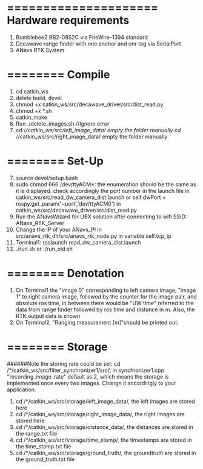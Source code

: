 =====================
Hardware requirements
=====================
1. Bumblebee2 BB2-08S2C
via FireWire-1394 standard
2. Decawave range finder with one anchor and onr tag
via SerialPort
3. ANavs RTK System

========
Compile
========
1. cd catkin_ws
2. delete build, devel
3. chmod +x catkin_ws/src/decawave_driver/src/dist_read.py
4. chmod +x *.sh
4. catkin_make
5. Run ./delete_images.sh //Ignore error
5. cd /*/catkin_ws/src/left_image_data/ 
   empty the folder manually
   cd /*/catkin_ws/src/right_image_data/ 
   empty the folder manually

========
Set-Up
========
7. source devel/setup.bash
8. sudo chmod 666 /dev/ttyACM*: the enumeration should be the same as it is displayed.
check accordingly the port number in the launch file <param name="port" value="/dev/ttyACM0" type="string"/> in catkin_ws/src/read_dw_camera_dist.launch 
or
self.dwPort = rospy.get_param('~port','dev/ttyACM0') in catkin_ws/src/decawave_driver/src/dist_read.py
9. Run the ANavsWizard for UBX solution after connecting to wifi SSID: ANavs_RTK_Server
10. Change the IP of your ANavs_PI in src/anavs_rtk_dlr/src/anavs_rtk_node.py in variable self.tcp_ip
11. Terminal1: roslaunch read_dw_camera_dist.launch
12. ./run.sh or ./run_old.sh

========
Denotation
========
1. On Terminal1 the "image 0" corresponding to left camera image, "image 1" to right camera image, followed by the counter for the image pair, and absolute ros time, in between there would be "UW time" referred to the data from range finder followed by ros time and distance in m. Also, the RTK output data is shown
2. On Terminal2, "Ranging measurement [m]"should be printed out.

========
Storage
========
######Note the storing rate could be set:
cd /*/catkin_ws/src/filter_synchronizer1/src/, in synchronizer1.cpp "recording_image_rate" default as 2, which means the storage is implemented once every two images. Change it accordingly to  your application.

1. cd /*/catkin_ws/src/storage/left_image_data/, the left images are stored here
2. cd /*/catkin_ws/src/storage/right_image_data/, the right images are stored here
3. cd /*/catkin_ws/src/storage/distance_data/, the distances are stored in the range.txt file
4. cd /*/catkin_ws/src/storage/time_stamp/, the timestamps are stored in the time_stamp.txt file
5. cd /*/catkin_ws/src/storage/ground_truth/, the groundtruth are stored in the ground_truth.txt file
